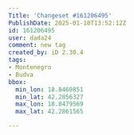 ```yaml
---
Title: 'Changeset #161206495'
PublishDate: 2025-01-10T13:52:12Z
id: 161206495
user: dada24
comment: new tag
created_by: iD 2.30.4
tags:
- Montenegro
- Budva
bbox:
  min_lon: 18.8460851
  min_lat: 42.2856327
  max_lon: 18.8479569
  max_lat: 42.2861565

---
```

